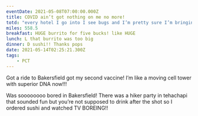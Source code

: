 ```yaml
---
eventDate: 2021-05-08T07:00:00.000Z
title: COVID ain’t got nothing on me no more!
totd: "every hotel I go into I see bugs and I’m pretty sure I’m bringing them!"
miles: 558.5
breakfast: HUGE burrito for five bucks! like HUGE
lunch: L that burrito was too big
dinner: D sushi!! Thanks pops
date: 2021-05-14T02:25:21.300Z
tags: 
    - PCT
---
```

Got a ride to Bakersfield got my second vaccine! I’m like a moving cell tower with superior DNA now!!! 



Was soooooooo bored in Bakersfield! There was a hiker party in tehachapi that sounded fun but you’re not supposed to drink after the shot so I ordered sushi and watched TV BOREING!!